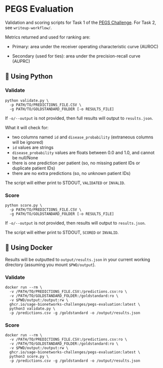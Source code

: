 # PEGS Evaluation
Validation and scoring scripts for Task 1 of the [PEGS Challenge](https://www.synapse.org/pegs).
For Task 2, see `writeup-workflow/`.

Metrics returned and used for ranking are:

* Primary: area under the receiver operating characteristic curve (AUROC)

* Secondary (used for ties): area under the precision-recall curve (AUPRC)

## 🐍 Using Python

### Validate

```text
python validate.py \
  -p PATH/TO/PREDICTIONS_FILE.CSV \
  -g PATH/TO/GOLDSTANDARD_FOLDER [-o RESULTS_FILE]
```

If `-o/--output` is not provided, then full results will output to `results.json`.

What it will check for:

* two columns named `id` and `disease_probability` (extraneous columns will be ignored)
* `id` values are strings
* `disease_probability` values are floats between 0.0 and 1.0, and cannot be null/None
* there is one prediction per patient (so, no missing patient IDs or duplicate patient IDs)
* there are no extra predictions (so, no unknown patient IDs)

The script will either print to STDOUT, `VALIDATED` or `INVALID`.

### Score

```text
python score.py \
  -p PATH/TO/PREDICTIONS_FILE.CSV \
  -g PATH/TO/GOLDSTANDARD_FOLDER [-o RESULTS_FILE]
```

If `-o/--output` is not provided, then results will output to `results.json`.

The script will either print to STDOUT, `SCORED` or `INVALID`.

## 🐳 Using Docker 

Results will be outputted to `output/results.json` in your current working directory (assuming you mount `$PWD/output`).

### Validate

```
docker run --rm \
  -v /PATH/TO/PREDICTIONS_FILE.CSV:/predictions.csv:ro \
  -v /PATH/TO/GOLDSTANDARD_FOLDER:/goldstandard:ro \
  -v $PWD/output:/output:rw \
  ghcr.io/sage-bionetworks-challenges/pegs-evaluation:latest \
  python3 validate.py \
  -p /predictions.csv -g /goldstandard -o /output/results.json
```

### Score

```
docker run --rm \
  -v /PATH/TO/PREDICTIONS_FILE.CSV:/predictions.csv:ro \
  -v /PATH/TO/GOLDSTANDARD_FOLDER:/goldstandard:ro \
  -v $PWD/output:/output:rw \
  ghcr.io/sage-bionetworks-challenges/pegs-evaluation:latest \
  python3 score.py \
  -p /predictions.csv -g /goldstandard -o /output/results.json
```
